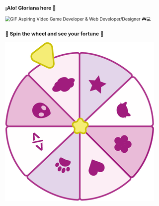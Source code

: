 ### ¡Alo! Gloriana here 👋

<img alt="GIF" src="https://static.wikia.nocookie.net/cult-of-the-lamb/images/a/ad/Lamb_Eat_Good.gif/revision/latest?cb=20221123203734" height="100" /> Aspiring Video Game Developer & Web Developer/Designer 🎮💻

### 🌸 Spin the wheel and see your fortune 🌸

<img alt="PNG" src="fortuneWheel.png"  />

